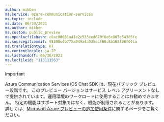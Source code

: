 ```yaml
---
author: mikben
ms.service: azure-communication-services
ms.topic: include
ms.date: 06/30/2021
ms.author: mikben
ms.custom: public_preview
ms.openlocfilehash: e0ac00081a41e2e533eed670f0e6e807c54305fe
ms.sourcegitcommit: 98308c4b775a049a4a035ccf60c8b163f86f04ca
ms.translationtype: HT
ms.contentlocale: ja-JP
ms.lasthandoff: 06/30/2021
ms.locfileid: "113111563"
---
```

> [!IMPORTANT]
> Azure Communication Services iOS Chat SDK は、現在パブリック プレビュー段階です。
> このプレビュー バージョンはサービス レベル アグリーメントなしで提供されています。運用環境のワークロードに使用することはお勧めできません。 特定の機能はサポート対象ではなく、機能が制限されることがあります。 詳しくは、[Microsoft Azure プレビューの追加使用条件](https://azure.microsoft.com/support/legal/preview-supplemental-terms/)に関するページをご覧ください。

